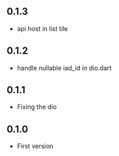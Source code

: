 ## 0.1.3

* api host in list tile

## 0.1.2

* handle nullable iad_id in dio.dart

## 0.1.1

* Fixing the dio

## 0.1.0

* First version
